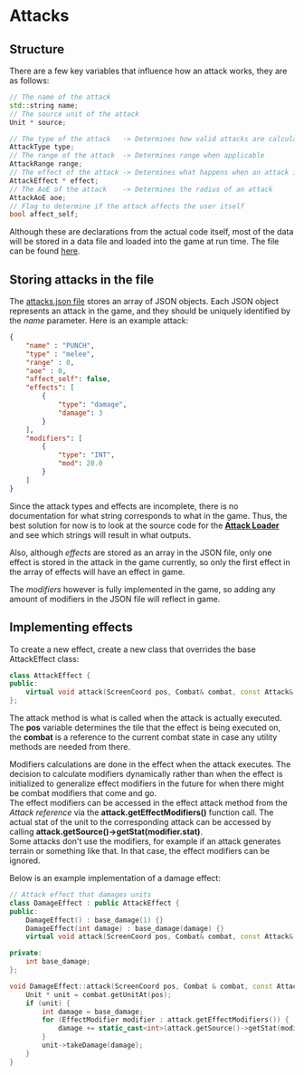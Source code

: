# Attacks

## Structure

There are a few key variables that influence how an attack works, they are as follows:

```c++
// The name of the attack
std::string name;
// The source unit of the attack
Unit * source;

// The type of the attack   -> Determines how valid attacks are calculated
AttackType type;
// The range of the attack  -> Determines range when applicable
AttackRange range;
// The effect of the attack -> Determines what happens when an attack is executed
AttackEffect * effect;
// The AoE of the attack    -> Determines the radius of an attack
AttackAoE aoe;
// Flag to determine if the attack affects the user itself
bool affect_self;
```

Although these are declarations from the actual code itself, most of the data will be stored in a data file and loaded into the game at run time. The file can be found [here](../res/data/attacks.json).

## Storing attacks in the file

The [attacks.json file](../res/data/attacks.json) stores an array of JSON objects. Each JSON object represents an attack in the game, and they should be uniquely identified by the *name* parameter. Here is an example attack:

```json
{
    "name" : "PUNCH",
    "type" : "melee",
    "range" : 0,
    "aoe" : 0,
    "affect_self": false,
    "effects": [
        {
            "type": "damage",
            "damage": 3
        }
    ],
    "modifiers": [
        {
            "type": "INT",
            "mod": 20.0
        }
    ]
}
```

Since the attack types and effects are incomplete, there is no documentation for what string corresponds to what in the game. Thus, the best solution for now is to look at the source code for the [**Attack Loader**](https://github.com/ianw3214/WyvernsNest/blob/master/src/game/util/attackloader.cpp) and see which strings will result in what outputs.

Also, although *effects* are stored as an array in the JSON file, only one effect is stored in the attack in the game currently, so only the first effect in the array of effects will have an effect in game.

The *modifiers* however is fully implemented in the game, so adding any amount of modifiers in the JSON file will reflect in game.

## Implementing effects

To create a new effect, create a new class that overrides the base AttackEffect class:

```c++
class AttackEffect {
public:
    virtual void attack(ScreenCoord pos, Combat& combat, const Attack& attack) = 0;
};
```

The attack method is what is called when the attack is actually executed. The **pos** variable determines the tile that the effect is being executed on, the **combat** is a reference to the current combat state in case any utility methods are needed from there.

Modifiers calculations are done in the effect when the attack executes. The decision to calculate modifiers dynamically rather than when the effect is initialized to generalize effect modifiers in the future for when there might be combat modifiers that come and go.  
The effect modifiers can be accessed in the effect attack method from the *Attack reference* via the **attack.getEffectModifiers()** function call. The actual stat of the unit to the corresponding attack can be accessed by calling **attack.getSource()->getStat(modifier.stat)**.  
Some attacks don't use the modifiers, for example if an attack generates terrain or something like that. In that case, the effect modifiers can be ignored.

Below is an example implementation of a damage effect:

```c++
// Attack effect that damages units
class DamageEffect : public AttackEffect {
public:
    DamageEffect() : base_damage(1) {}
    DamageEffect(int damage) : base_damage(damage) {}
    virtual void attack(ScreenCoord pos, Combat& combat, const Attack& attack) override;

private:
    int base_damage;
};

void DamageEffect::attack(ScreenCoord pos, Combat & combat, const Attack& attack) {
    Unit * unit = combat.getUnitAt(pos);
    if (unit) {
        int damage = base_damage;
        for (EffectModifier modifier : attack.getEffectModifiers()) {
            damage += static_cast<int>(attack.getSource()->getStat(modifier.stat) * modifier.modifier);
        }
        unit->takeDamage(damage);
    }
}

```